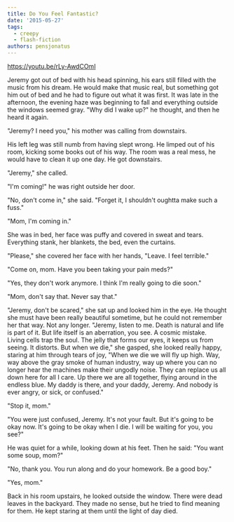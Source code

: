 ```yaml
---
title: Do You Feel Fantastic?
date: '2015-05-27'
tags:
  - creepy
  - flash-fiction
authors: pensjonatus
---
```


https://youtu.be/rLy-AwdCOmI

Jeremy got out of bed with his head spinning, his ears still filled with the
music from his dream. He would make that music real, but something got him out
of bed and he had to figure out what it was first. It was late in the afternoon,
the evening haze was beginning to fall and everything outside the windows seemed
gray. "Why did I wake up?" he thought, and then he heard it again.

<!-- truncate -->

"Jeremy? I need you," his mother was calling from downstairs.

His left leg was still numb from having slept wrong. He limped out of his room,
kicking some books out of his way. The room was a real mess, he would have to
clean it up one day. He got downstairs.

"Jeremy," she called.

"I'm coming!" he was right outside her door.

"No, don't come in," she said. "Forget it, I shouldn't oughtta make such a
fuss."

"Mom, I'm coming in."

She was in bed, her face was puffy and covered in sweat and tears. Everything
stank, her blankets, the bed, even the curtains.

"Please," she covered her face with her hands, "Leave. I feel terrible."

"Come on, mom. Have you been taking your pain meds?"

"Yes, they don't work anymore. I think I'm really going to die soon."

"Mom, don't say that. Never say that."

"Jeremy, don't be scared," she sat up and looked him in the eye. He thought she
must have been really beautiful sometime, but he could not remember her that
way. Not any longer. "Jeremy, listen to me. Death is natural and life is part of
it. But life itself is an aberration, you see. A cosmic mistake. Living cells
trap the soul. The jelly that forms our eyes, it keeps us from seeing. It
distorts. But when we die," she gasped, she looked really happy, staring at him
through tears of joy, "When we die we will fly up high. Way, way above the gray
smoke of human industry, way up where you can no longer hear the machines make
their ungodly noise. They can replace us all down here for all I care. Up there
we are all together, flying around in the endless blue. My daddy is there, and
your daddy, Jeremy. And nobody is ever angry, or sick, or confused."

"Stop it, mom."

"You were just confused, Jeremy. It's not your fault. But it's going to be okay
now. It's going to be okay when I die. I will be waiting for you, you see?"

He was quiet for a while, looking down at his feet. Then he said: "You want some
soup, mom?"

"No, thank you. You run along and do your homework. Be a good boy."

"Yes, mom."

Back in his room upstairs, he looked outside the window. There were dead leaves
in the backyard. They made no sense, but he tried to find meaning for them. He
kept staring at them until the light of day died.
